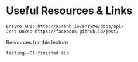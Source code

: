 # Useful Resources & Links

    Enzyme API: http://airbnb.io/enzyme/docs/api/
    Jest Docs: https://facebook.github.io/jest/

Resources for this lecture

    testing--01-finished.zip